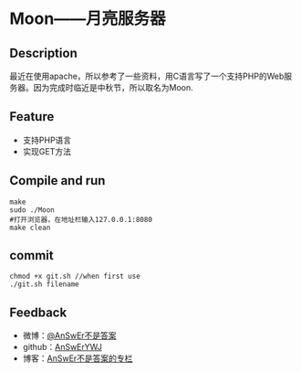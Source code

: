 # Moon——月亮服务器
## Description
最近在使用apache，所以参考了一些资料，用C语言写了一个支持PHP的Web服务器。因为完成时临近是中秋节，所以取名为Moon.  

## Feature
- 支持PHP语言
- 实现GET方法

## Compile and run
```
make
sudo ./Moon
#打开浏览器，在地址栏输入127.0.0.1:8080
make clean
```
## commit
```
chmod +x git.sh //when first use
./git.sh filename
```

## Feedback
- 微博：[@AnSwEr不是答案](http://weibo.com/1783591593)
- github：[AnSwErYWJ](https://github.com/AnSwErYWJ)
- 博客：[AnSwEr不是答案的专栏](http://blog.csdn.net/u011192270)
